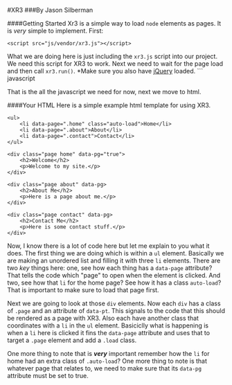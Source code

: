 #XR3
###By Jason Silberman

####Getting Started
Xr3 is a simple way to load `node` elements as pages. It is *very* simple to implement. First:

	<script src="js/vendor/xr3.js"></script>

What we are doing here is just including the `xr3.js` script into our project. We need this script for XR3 to work. Next we need to wait for the page load and then call `xr3.run()`. *Make sure you also have [jQuery](http://jquery.com) loaded.
	``` javascript
	<script>
		jQuery(document).ready(function () {
			xr3.run();
		});
	</script>

That is the all the javascript we need for now, next we move to html.

####Your HTML
Here is a simple example html template for using XR3.

	<ul>
		<li data-page=".home" class="auto-load">Home</li>
		<li data-page=".about">About</li>
		<li data-page=".contact">Contact</li>
	</ul>
	
	<div class="page home" data-pg="true">
		<h2>Welcome</h2>
		<p>Welcome to my site.</p>
	</div>
	
	<div class="page about" data-pg>
		<h2>About Me</h2>
		<p>Here is a page about me.</p>
	</div>
	
	<div class="page contact" data-pg>
		<h2>Contact Me</h2>
		<p>Here is some contact stuff.</p>
	</div>

Now, I know there is a lot of code here but let me explain to you what it does. The first thing we are doing which is within a `ul` element. Basically we are making an unordered list and filling it with three `li` elements. There are two *key* things here: one, see how each thing has a `data-page` attribute? That tells the code which "page" to open when the element is clicked. And two, see how that `li` for the home page? See how it has a class `auto-load`? That is important to make sure to load that page first.

Next we are going to look at those `div` elements. Now each `div` has a class of `.page` and an attribute of `data-pt`. This signals to the code that this should be rendered as a page with XR3. Also each have another class that coordinates with a `li` in the `ul` element. Basiciclly what is happening is when a `li` here is clicked it fins the `data-page` attribute and uses that to target a `.page` element and add a `.load` class.

One more thing to note that is ***very*** important remember how the `li` for home had an extra class of `.auto-load`? One more thing to note is that whatever page that relates to, we need to make sure that its `data-pg` attribute must be set to true.
